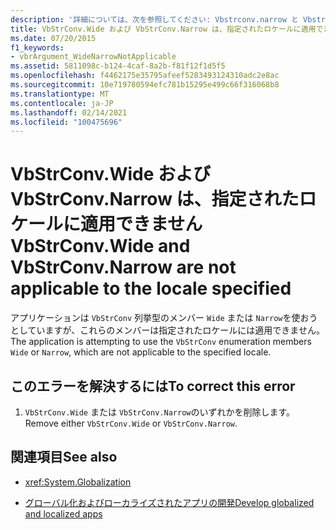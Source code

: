 ```yaml
---
description: '詳細については、次を参照してください: Vbstrconv.narrow と Vbstrconv.narrow は、指定されたロケールに適用されません。'
title: VbStrConv.Wide および VbStrConv.Narrow は、指定されたロケールに適用できません
ms.date: 07/20/2015
f1_keywords:
- vbrArgument_WideNarrowNotApplicable
ms.assetid: 5811098c-b124-4caf-8a2b-f81f12f1d5f5
ms.openlocfilehash: f4462175e35795afeef5283493124310adc2e8ac
ms.sourcegitcommit: 10e719780594efc781b15295e499c66f316068b8
ms.translationtype: MT
ms.contentlocale: ja-JP
ms.lasthandoff: 02/14/2021
ms.locfileid: "100475696"
---
```

# <a name="vbstrconvwide-and-vbstrconvnarrow-are-not-applicable-to-the-locale-specified"></a><span data-ttu-id="71cda-103">VbStrConv.Wide および VbStrConv.Narrow は、指定されたロケールに適用できません</span><span class="sxs-lookup"><span data-stu-id="71cda-103">VbStrConv.Wide and VbStrConv.Narrow are not applicable to the locale specified</span></span>

<span data-ttu-id="71cda-104">アプリケーションは `VbStrConv` 列挙型のメンバー `Wide` または `Narrow`を使おうとしていますが、これらのメンバーは指定されたロケールには適用できません。</span><span class="sxs-lookup"><span data-stu-id="71cda-104">The application is attempting to use the `VbStrConv` enumeration members `Wide` or `Narrow`, which are not applicable to the specified locale.</span></span>  
  
## <a name="to-correct-this-error"></a><span data-ttu-id="71cda-105">このエラーを解決するには</span><span class="sxs-lookup"><span data-stu-id="71cda-105">To correct this error</span></span>  
  
1. <span data-ttu-id="71cda-106">`VbStrConv.Wide` または `VbStrConv.Narrow`のいずれかを削除します。</span><span class="sxs-lookup"><span data-stu-id="71cda-106">Remove either `VbStrConv.Wide` or `VbStrConv.Narrow`.</span></span>  
  
## <a name="see-also"></a><span data-ttu-id="71cda-107">関連項目</span><span class="sxs-lookup"><span data-stu-id="71cda-107">See also</span></span>

- <xref:System.Globalization>

- [<span data-ttu-id="71cda-108">グローバル化およびローカライズされたアプリの開発</span><span class="sxs-lookup"><span data-stu-id="71cda-108">Develop globalized and localized apps</span></span>](/visualstudio/ide/globalizing-and-localizing-applications)

